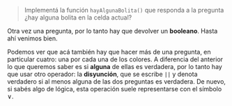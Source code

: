 > Implementá la función `hayAlgunaBolita()` que responda a la pregunta ¿hay alguna bolita en la celda actual?

Otra vez una pregunta, por lo tanto hay que devolver un **booleano**. Hasta ahí venimos bien.

Podemos ver que acá también hay que hacer más de una pregunta, en particular cuatro: una por cada una de los colores. A diferencia del anterior lo que queremos saber es si **alguna** de ellas es verdadera, por lo tanto hay que usar otro operador: la **disyunción**, que se escribe `||` y denota verdadero si al menos alguna de las dos preguntas es verdadera. De nuevo, si sabés algo de lógica, esta operación suele representarse con el símbolo ∨.